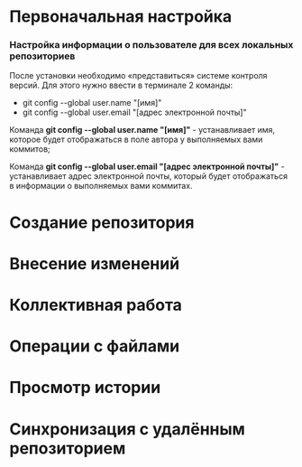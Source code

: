 # Первоначальная настройка
### Настройка информации о пользователе для всех локальных репозиториев

После установки необходимо «представиться» системе контроля версий. Для этого нужно ввести в терминале 2 команды:

* git config --global user.name "[имя]"
* git config --global user.email "[адрес электронной почты]"

Команда **git config --global user.name "[имя]"**    - устанавливает имя, которое будет отображаться в поле автора у выполняемых вами коммитов;

Команда **git config --global user.email "[адрес электронной почты]"** - устанавливает адрес электронной почты, который будет отображаться в 
информации о выполняемых вами коммитах.


# Создание репозитория

# Внесение изменений

# Коллективная работа

# Операции с файлами

# Просмотр истории

# Синхронизация с удалённым репозиторием
